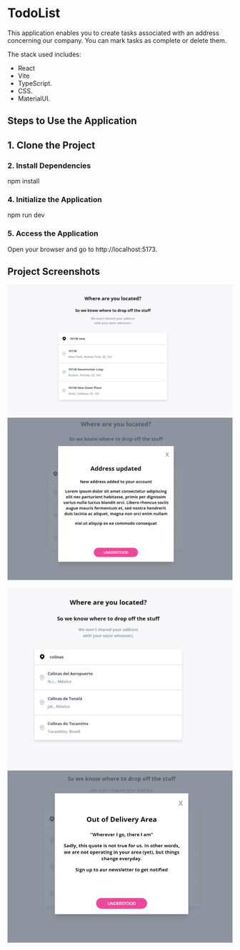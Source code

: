 # TodoList

This application enables you to create tasks associated with an address concerning our company. You can mark tasks as complete or delete them.

The stack used includes:
- React
- Vite
- TypeScript.
- CSS.
- MaterialUI.


## Steps to Use the Application

## 1. Clone the Project

### 2. Install Dependencies
npm install

### 4. Initialize the Application

npm run dev

### 5.  Access the Application

Open your browser and go to http://localhost:5173.

## Project Screenshots
![Captura de pantalla](https://github.com/lcarriel-coder/Location/blob/main/pictures/Screenshot_442.png)
![Captura de pantalla](https://raw.githubusercontent.com/lcarriel-coder/Location/main/pictures/Screenshot_443.png)

![Captura de pantalla](https://raw.githubusercontent.com/lcarriel-coder/Location/main/pictures/Screenshot_446.png)
![Captura de pantalla](https://github.com/lcarriel-coder/Location/blob/main/pictures/Screenshot_462.png?raw=true)
